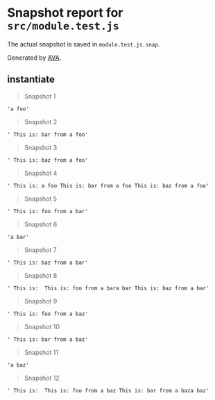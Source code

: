 # Snapshot report for `src/module.test.js`

The actual snapshot is saved in `module.test.js.snap`.

Generated by [AVA](https://ava.li).

## instantiate

> Snapshot 1

    'a foo'

> Snapshot 2

    ' This is: bar from a foo'

> Snapshot 3

    ' This is: baz from a foo'

> Snapshot 4

    ' This is: a foo This is: bar from a foo This is: baz from a foo'

> Snapshot 5

    ' This is: foo from a bar'

> Snapshot 6

    'a bar'

> Snapshot 7

    ' This is: baz from a bar'

> Snapshot 8

    ' This is:  This is: foo from a bara bar This is: baz from a bar'

> Snapshot 9

    ' This is: foo from a baz'

> Snapshot 10

    ' This is: bar from a baz'

> Snapshot 11

    'a baz'

> Snapshot 12

    ' This is:  This is: foo from a baz This is: bar from a baza baz'
